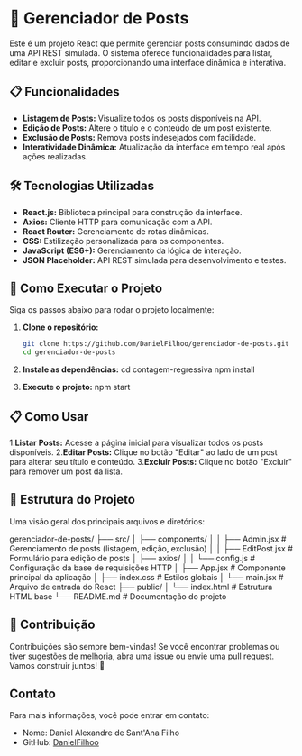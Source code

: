 # 📝 Gerenciador de Posts

Este é um projeto React que permite gerenciar posts consumindo dados de uma API REST simulada. O sistema oferece funcionalidades para listar, editar e excluir posts, proporcionando uma interface dinâmica e interativa.

## 📋 Funcionalidades

- **Listagem de Posts:** Visualize todos os posts disponíveis na API.
- **Edição de Posts:** Altere o título e o conteúdo de um post existente.
- **Exclusão de Posts:** Remova posts indesejados com facilidade.
- **Interatividade Dinâmica:** Atualização da interface em tempo real após ações realizadas.

## 🛠️ Tecnologias Utilizadas

- **React.js:** Biblioteca principal para construção da interface.
- **Axios:** Cliente HTTP para comunicação com a API.
- **React Router:** Gerenciamento de rotas dinâmicas.
- **CSS:** Estilização personalizada para os componentes.
- **JavaScript (ES6+):** Gerenciamento da lógica de interação.
- **JSON Placeholder:** API REST simulada para desenvolvimento e testes.

## 🚀 Como Executar o Projeto

Siga os passos abaixo para rodar o projeto localmente:

1. **Clone o repositório:**
   ```bash
   git clone https://github.com/DanielFilhoo/gerenciador-de-posts.git
   cd gerenciador-de-posts

2. **Instale as dependências:**
cd contagem-regressiva
npm install

3. **Execute o projeto:**
npm start

## 📋 Como Usar

1.**Listar Posts:** Acesse a página inicial para visualizar todos os posts disponíveis.
2.**Editar Posts:** Clique no botão "Editar" ao lado de um post para alterar seu título e conteúdo.
3.**Excluir Posts:** Clique no botão "Excluir" para remover um post da lista.

## 📂 Estrutura do Projeto
Uma visão geral dos principais arquivos e diretórios:

gerenciador-de-posts/
├── src/
│   ├── components/
│   │   ├── Admin.jsx         # Gerenciamento de posts (listagem, edição, exclusão)
│   │   ├── EditPost.jsx      # Formulário para edição de posts
│   ├── axios/
│   │   └── config.js         # Configuração da base de requisições HTTP
│   ├── App.jsx               # Componente principal da aplicação
│   ├── index.css             # Estilos globais
│   └── main.jsx              # Arquivo de entrada do React
├── public/
│   └── index.html            # Estrutura HTML base
└── README.md                 # Documentação do projeto

## 🤝 Contribuição
Contribuições são sempre bem-vindas! Se você encontrar problemas ou tiver sugestões de melhoria, abra uma issue ou envie uma pull request. Vamos construir juntos! 🚀

## Contato

Para mais informações, você pode entrar em contato:

- Nome: Daniel Alexandre de Sant'Ana Filho
- GitHub: [DanielFilhoo](https://github.com/DanielFilhoo)